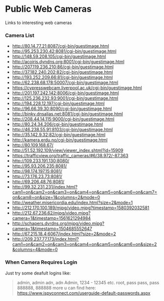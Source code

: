 # Public Web Cameras
Links to interesting web cameras
### Camera List
- http://80.14.77.21:8087/cgi-bin/guestimage.html
- http://95.253.230.42:8081/cgi-bin/guestimage.html
- http://148.59.208.105/cgi-bin/guestimage.html
- http://acoiris.dyndns.org:8001/cgi-bin/guestimage.html
- http://207.119.236.210:86/cgi-bin/guestimage.html
- http://37.182.240.202:82/cgi-bin/guestimage.html
- http://193.252.209.66:81/cgi-bin/guestimage.html
- http://62.238.68.178:50007/cgi-bin/guestimage.html
- https://cypresswebcam.liverpool.ac.uk/cgi-bin/guestimage.html
- http://201.197.242.142:8006/cgi-bin/guestimage.html
- http://125.236.232.93:9001/cgi-bin/guestimage.html
- http://194.228.12.197/cgi-bin/guestimage.html
- http://96.66.39.30:8090/cgi-bin/guestimage.html
- http://binky.dnsalias.net:8081/cgi-bin/guestimage.html
- http://208.44.14.115:9000/cgi-bin/guestimage.html
- http://80.24.34.206/cgi-bin/guestimage.html
- http://46.238.55.91:8103/cgi-bin/guestimage.html
- http://35.142.9.32:82/cgi-bin/guestimage.html
- http://kamera.erdu.no/cgi-bin/guestimage.html
- http://80.109.168.67/
- http://51.52.192.109/view/viewer_index.shtml?id=15909
- https://trafficview.org/traffic_cameras/#6/38.972/-87.363
- http://109.233.191.130:8080/
- http://95.93.206.235:8081/
- http://98.174.197.15:8081/
- http://73.176.23.73:8081/
- http://69.206.48.76:8081/
- http://99.32.231.231/index.html?cam1=on&cam2=on&cam3=on&cam4=on&cam5=on&cam6=on&cam7=on&cam8=on&size=1&columns=2&mode=0
- http://weather.misericordia.edu/index.html?size=2&mode=1
- http://212.170.100.189/mjpg/video.mjpg?timestamp=1580392032581
- http://212.67.236.62/mjpg/video.mjpg?camera=1&timestamp=1561621294984
- http://schapers.dvrdns.org/mjpg/video.mjpg?camera=1&timestamp=1504685552647
- http://67.215.18.4:6067/index.html?size=2&mode=2
- http://209.237.77.173/index.html?cam1=on&cam2=on&cam3=on&cam4=on&cam5=on&cam6=on&size=2&columns=4&mode=0
### When Camera Requires Login
Just try some deafult logins like:
> admin, admin
> adn, adn
> Admin, 1234 - 12345 etc.
> root, pass
> pass, pass
> 888888, 888888
more u can find here: https://www.ispyconnect.com/userguide-default-passwords.aspx
